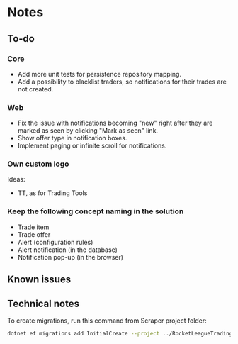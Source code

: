 # Notes

## To-do

### Core

- Add more unit tests for persistence repository mapping.
- Add a possibility to blacklist traders, so notifications for their trades are not created.

### Web

- Fix the issue with notifications becoming "new" right after they are marked as seen by clicking "Mark as seen" link.
- Show offer type in notification boxes.
- Implement paging or infinite scroll for notifications.

### Own custom logo

Ideas:

- TT, as for Trading Tools

### Keep the following concept naming in the solution
  
- Trade item
- Trade offer
- Alert (configuration rules)
- Alert notification (in the database)
- Notification pop-up (in the browser)

## Known issues

## Technical notes

To create migrations, run this command from Scraper project folder:

```bash
dotnet ef migrations add InitialCreate --project ../RocketLeagueTradingTools.Infrastructure --output-dir "Persistence/Migrations"
```
